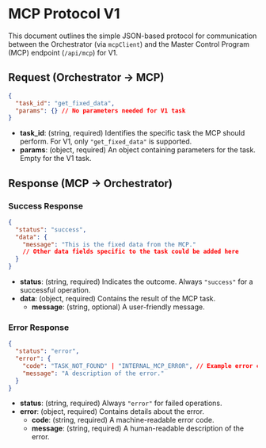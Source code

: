 # MCP Protocol V1

This document outlines the simple JSON-based protocol for communication between the Orchestrator (via `mcpClient`) and the Master Control Program (MCP) endpoint (`/api/mcp`) for V1.

## Request (Orchestrator -> MCP)

```json
{
  "task_id": "get_fixed_data",
  "params": {} // No parameters needed for V1 task
}
```

*   **task_id**: (string, required) Identifies the specific task the MCP should perform. For V1, only `"get_fixed_data"` is supported.
*   **params**: (object, required) An object containing parameters for the task. Empty for the V1 task.

## Response (MCP -> Orchestrator)

### Success Response

```json
{
  "status": "success",
  "data": {
    "message": "This is the fixed data from the MCP."
    // Other data fields specific to the task could be added here
  }
}
```

*   **status**: (string, required) Indicates the outcome. Always `"success"` for a successful operation.
*   **data**: (object, required) Contains the result of the MCP task.
    *   **message**: (string, optional) A user-friendly message.

### Error Response

```json
{
  "status": "error",
  "error": {
    "code": "TASK_NOT_FOUND" | "INTERNAL_MCP_ERROR", // Example error codes
    "message": "A description of the error."
  }
}
```

*   **status**: (string, required) Always `"error"` for failed operations.
*   **error**: (object, required) Contains details about the error.
    *   **code**: (string, required) A machine-readable error code.
    *   **message**: (string, required) A human-readable description of the error. 